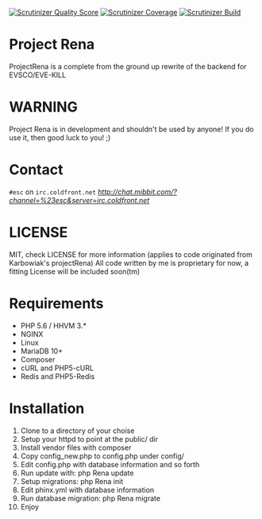 [![Scrutinizer Quality Score](https://scrutinizer-ci.com/g/EVE-KILL/projectRena/badges/quality-score.png?b=master)](https://scrutinizer-ci.com/g/EVE-KILL/projectRena/)
[![Scrutinizer Coverage](https://scrutinizer-ci.com/g/EVE-KILL/projectRena/badges/coverage.png?b=master)](https://scrutinizer-ci.com/g/EVE-KILL/projectRena/)
[![Scrutinizer Build](https://scrutinizer-ci.com/g/EVE-KILL/projectRena/badges/build.png?b=master)](https://scrutinizer-ci.com/g/EVE-KILL/projectRena/)

# Project Rena
ProjectRena is a complete from the ground up rewrite of the backend for EVSCO/EVE-KILL

# WARNING
Project Rena is in development and shouldn't be used by anyone!
If you do use it, then good luck to you! ;)

# Contact
`#esc` on `irc.coldfront.net`
_http://chat.mibbit.com/?channel=%23esc&server=irc.coldfront.net_

# LICENSE
MIT, check LICENSE for more information
(applies to code originated from Karbowiak's projectRena)
All code written by me is proprietary for now, a fitting License will be included soon(tm)

# Requirements
- PHP 5.6 / HHVM 3.*
- NGINX
- Linux
- MariaDB 10+
- Composer
- cURL and PHP5-cURL
- Redis and PHP5-Redis

# Installation
1. Clone to a directory of your choise
2. Setup your httpd to point at the public/ dir
3. Install vendor files with composer
4. Copy config_new.php to config.php under config/
5. Edit config.php with database information and so forth
6. Run update with: php Rena update
7. Setup migrations: php Rena init
8. Edit phinx.yml with database information
9. Run database migration: php Rena migrate
10. Enjoy